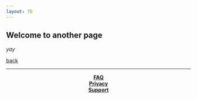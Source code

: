 ```yaml
---
layout: 7D
---
```


## Welcome to another page

_yay_

[back](./)
* * *
<p align="center">
  <b><a href="./faq.html">FAQ</a></b><br>
  <b><a href="./privacy.html">Privacy</a></b><br>
  <b><a href="./Support.html">Support</a></b><br>
  <br><br>
</p>
